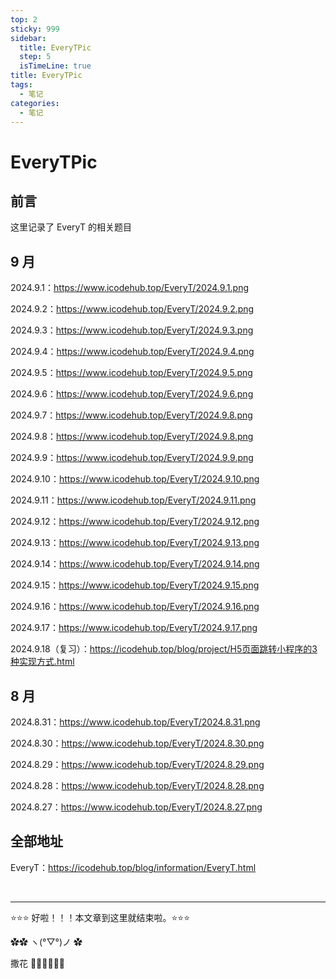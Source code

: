 ```yaml
---
top: 2
sticky: 999
sidebar:
  title: EveryTPic
  step: 5
  isTimeLine: true
title: EveryTPic
tags:
  - 笔记
categories:
  - 笔记
---
```


# EveryTPic

## 前言

这里记录了 EveryT 的相关题目

## 9 月

2024.9.1：https://www.icodehub.top/EveryT/2024.9.1.png

2024.9.2：https://www.icodehub.top/EveryT/2024.9.2.png

2024.9.3：https://www.icodehub.top/EveryT/2024.9.3.png

2024.9.4：https://www.icodehub.top/EveryT/2024.9.4.png

2024.9.5：https://www.icodehub.top/EveryT/2024.9.5.png

2024.9.6：https://www.icodehub.top/EveryT/2024.9.6.png

2024.9.7：https://www.icodehub.top/EveryT/2024.9.8.png

2024.9.8：https://www.icodehub.top/EveryT/2024.9.8.png

2024.9.9：https://www.icodehub.top/EveryT/2024.9.9.png

2024.9.10：https://www.icodehub.top/EveryT/2024.9.10.png

2024.9.11：https://www.icodehub.top/EveryT/2024.9.11.png

2024.9.12：https://www.icodehub.top/EveryT/2024.9.12.png

2024.9.13：https://www.icodehub.top/EveryT/2024.9.13.png

2024.9.14：https://www.icodehub.top/EveryT/2024.9.14.png

2024.9.15：https://www.icodehub.top/EveryT/2024.9.15.png

2024.9.16：https://www.icodehub.top/EveryT/2024.9.16.png

2024.9.17：https://www.icodehub.top/EveryT/2024.9.17.png

2024.9.18（复习）：https://icodehub.top/blog/project/H5页面跳转小程序的3种实现方式.html

## 8 月

2024.8.31：https://www.icodehub.top/EveryT/2024.8.31.png

2024.8.30：https://www.icodehub.top/EveryT/2024.8.30.png

2024.8.29：https://www.icodehub.top/EveryT/2024.8.29.png

2024.8.28：https://www.icodehub.top/EveryT/2024.8.28.png

2024.8.27：https://www.icodehub.top/EveryT/2024.8.27.png

## 全部地址

EveryT：https://icodehub.top/blog/information/EveryT.html

<br/>
<hr />

⭐️⭐️⭐️ 好啦！！！本文章到这里就结束啦。⭐️⭐️⭐️

✿✿ ヽ(°▽°)ノ ✿

撒花 🌸🌸🌸🌸🌸🌸
